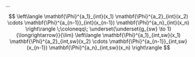 
...



$$
  \left\langle
    \mathbf{\Phi}^{a_1}_{int}(x_1)
     \mathbf{\Phi}^{a_2}_{int}(x_2)
      \cdots
    \mathbf{\Phi}^{a_{n-1}}_{int}(x_{n-1})
    \mathbf{\Phi}^{a_n}_{int}(x_n)
   \right\rangle
   \;\coloneqq\;
   \underset{\underset{g_{sw} \to 1}{\longrightarrow}}{\lim}
   \left\langle
     \mathbf{\Phi}^{a_1}_{int,sw}(x_1)
     \mathbf{\Phi}^{a_2}_{int,sw}(x_2)
       \cdots
     \mathbf{\Phi}^{a_{n-1}}_{int,sw}(x_{n-1})
     \mathbf{\Phi}^{a_n}_{int,sw}(x_n)
  \right\rangle
$$
